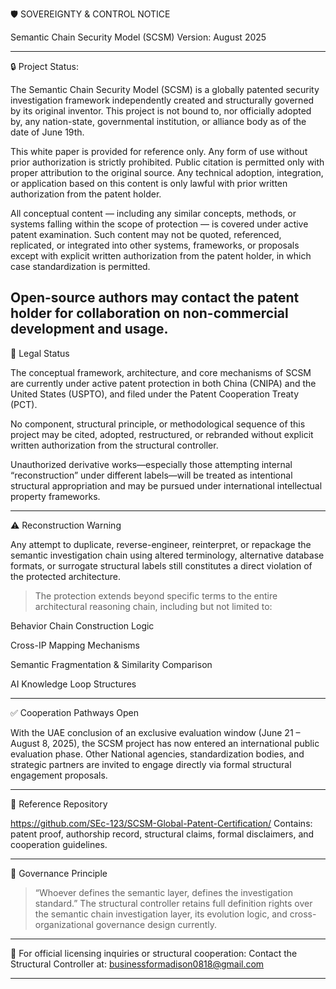🛡️ SOVEREIGNTY & CONTROL NOTICE

Semantic Chain Security Model (SCSM)
Version: August 2025


---

🔒 Project Status: 

The Semantic Chain Security Model (SCSM) is a globally patented security investigation framework independently created and structurally governed by its original inventor.
This project is not bound to, nor officially adopted by, any nation-state, governmental institution, or alliance body as of the date of June 19th.

This white paper is provided for reference only. Any form of use without prior authorization is strictly prohibited. Public citation is permitted only with proper attribution to the original source. Any technical adoption, integration, or application based on this content is only lawful with prior written authorization from the patent holder.

All conceptual content — including any similar concepts, methods, or systems falling within the scope of protection — is covered under active patent examination. Such content may not be quoted, referenced, replicated, or integrated into other systems, frameworks, or proposals except with explicit written authorization from the patent holder, in which case standardization is permitted.

Open-source authors may contact the patent holder for collaboration on non-commercial development and usage.
---

📜 Legal Status

The conceptual framework, architecture, and core mechanisms of SCSM are currently under active patent protection in both China (CNIPA) and the United States (USPTO), and filed under the Patent Cooperation Treaty (PCT).

No component, structural principle, or methodological sequence of this project may be cited, adopted, restructured, or rebranded without explicit written authorization from the structural controller.

Unauthorized derivative works—especially those attempting internal “reconstruction” under different labels—will be treated as intentional structural appropriation and may be pursued under international intellectual property frameworks.



---

⚠️ Reconstruction Warning

Any attempt to duplicate, reverse-engineer, reinterpret, or repackage the semantic investigation chain using altered terminology, alternative database formats, or surrogate structural labels still constitutes a direct violation of the protected architecture.

> The protection extends beyond specific terms to the entire architectural reasoning chain, including but not limited to:

Behavior Chain Construction Logic

Cross-IP Mapping Mechanisms

Semantic Fragmentation & Similarity Comparison

AI Knowledge Loop Structures





---

✅ Cooperation Pathways Open

With the UAE conclusion of an exclusive evaluation window (June 21 – August 8, 2025), the SCSM project has now entered an international public evaluation phase.
Other National agencies, standardization bodies, and strategic partners are invited to engage directly via formal structural engagement proposals.


---

🔗 Reference Repository

https://github.com/SEc-123/SCSM-Global-Patent-Certification/
Contains: patent proof, authorship record, structural claims, formal disclaimers, and cooperation guidelines.


---

🧭 Governance Principle

> “Whoever defines the semantic layer, defines the investigation standard.”
The structural controller retains full definition rights over the semantic chain investigation layer, its evolution logic, and cross-organizational governance design currently.




---

📧 For official licensing inquiries or structural cooperation:
Contact the Structural Controller at: businessformadison0818@gmail.com


---


